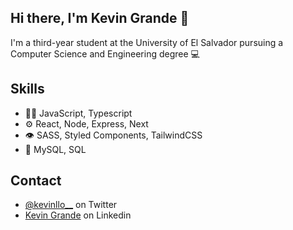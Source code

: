 ## Hi there, I'm Kevin Grande 👋
I'm a third-year student at the University of El Salvador pursuing a Computer Science and Engineering degree 💻

## Skills
- 👨‍💻 JavaScript, Typescript
- ⚙️ React, Node, Express, Next
- 👁️ SASS, Styled Components, TailwindCSS
- 💽 MySQL, SQL

## Contact

- [@kevinllo__](https://twitter.com/kevinllo__) on Twitter
- [Kevin Grande](https://www.linkedin.com/in/kevin-grande-7b9b7221b/) on Linkedin
<!---
kevinll0/kevinll0 is a ✨ special ✨ repository because its `README.md` (this file) appears on your GitHub profile.
You can click the Preview link to take a look at your changes.
--->
